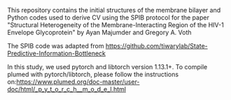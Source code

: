 This repository contains the initial structures of the membrane bilayer and Python codes used to derive CV using the SPIB protocol for the paper "Structural Heterogeneity of the Membrane-Interacting Region of the HIV-1 Envelope Glycoprotein" by Ayan Majumder and Gregory A. Voth

The SPIB code was adapted from https://github.com/tiwarylab/State-Predictive-Information-Bottleneck

In this study, we used pytorch and libtorch version 1.13.1+. To compile plumed with pytorch/libtorch, please follow the instructions on:https://www.plumed.org/doc-master/user-doc/html/_p_y_t_o_r_c_h__m_o_d_e_l.html

